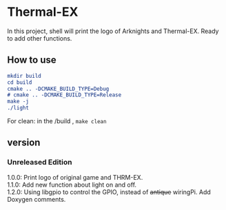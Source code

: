 # Thermal-EX

In this project, shell will print the logo of Arknights and Thermal-EX. Ready to add other functions.
## How to use

```cmake
mkdir build
cd build
cmake .. -DCMAKE_BUILD_TYPE=Debug
# cmake .. -DCMAKE_BUILD_TYPE=Release
make -j
./light
```

For clean: in the /build , `make clean`

## version
### Unreleased Edition
1.0.0: Print logo of original game and THRM-EX.  
1.1.0: Add new function about light on and off.  
1.2.0: Using libgpio to control the GPIO, instead of ~~antique~~ wiringPi. Add Doxygen comments.